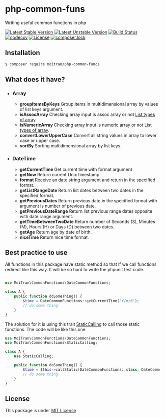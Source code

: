 # php-common-funs

Writing useful common functions in php

[![Latest Stable Version](https://poser.pugx.org/moitran/php-common-funcs/v/stable)](https://packagist.org/packages/moitran/php-common-funcs)
[![Latest Unstable Version](https://poser.pugx.org/moitran/php-common-funcs/v/unstable)](https://packagist.org/packages/moitran/php-common-funcs)
[![Build Status](https://travis-ci.org/moitran/php-common-funcs.svg?branch=master)](https://travis-ci.org/moitran/php-common-funcs)
[![codecov](https://codecov.io/gh/moitran/php-common-funcs/branch/master/graphs/badge.svg)](https://codecov.io/gh/moitran/php-common-funcs)
[![License](https://poser.pugx.org/moitran/php-common-funcs/license)](https://packagist.org/packages/moitran/php-common-funcs)
[![composer.lock](https://poser.pugx.org/moitran/php-common-funcs/composerlock)](https://packagist.org/packages/moitran/php-common-funcs)


## Installation
```bash
$ composer require moitran/php-common-funcs
```

## What does it have?
* ### Array
    * **groupItemsByKeys** Group items in multidimensional array by values of list keys argument.
    * **isAssocArray** Checking array input is assoc array or not [List types of array](https://www.w3schools.com/php/php_arrays.asp).
    * **isNumericArray** Checking array input is numeric array or not [List types of array](https://www.w3schools.com/php/php_arrays.asp).
    * **convertLowerUpperCase** Convert all string values in array to lower case or upper case.
    * **sortBy** Sorting multidimensional array by list keys.
* ### DateTime
    * **getCurrentTime** Get current time with format argument
    * **getNow** Return current Unix timestamp
    * **format** Receive an date string argument and return in the specified format.
    * **getListRangeDate** Return list dates between two dates in the specified format.
    * **getPreviousDates** Return previous date in the specified format with argument is number of previous date.
    * **getPreviousDateRange** Return list previous range dates opposite with date range argument.
    * **getTimeBetweenTwoDate** Return number of Seconds (S), Minutes (M), Hours (H) or Days (D) between two dates.
    * **getAge** Return age by date of birth.
    * **niceTime** Return nice time format.
## Best practice to use
All functions in this package have static method so that if we call functions redirect like this way. It will be so hard to write the phpunit test code.  
```php

use MoiTran\CommonFunctions\DateCommonFunctions;

class A {
    public function doSomeThing() {
        $time = DateCommonFunctions::getCurrentTime('Y/m/d');
        // do some thing
    }
}
```
The solution for it is using this trait [StaticCalling](https://github.com/moitran/php-common-funcs/blob/master/src/StaticCalling.php) to call those static functions.
The code will be like this one
```php
use MoiTran\CommonFunctions\DateCommonFunctions;
use MoiTran\CommonFunctions\StaticCalling;

class A {
    use StaticCalling;

    public function doSomeThing() {
        $time = $this->callStatic(DateCommonFunctions::class, DateCommonFunctions::GET_CURRENT_TIME_FUNC, ['Y/m/d']);
        // do some thing
    }
}
```

## License
This package is under [MIT License](https://github.com/moitran/php-common-funcs/blob/master/LICENSE)
